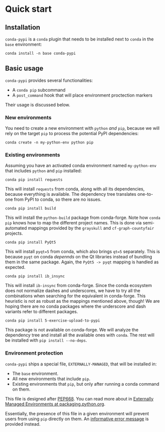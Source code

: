 # Quick start

## Installation

`conda-pypi` is a `conda` plugin that needs to be installed next to `conda` in the `base` environment:

```
conda install -n base conda-pypi
```

## Basic usage

`conda-pypi` provides several functionalities:

- A `conda pip` subcommand
- A `post_command` hook that will place environment proctection markers

Their usage is discussed below.

### New environments

You need to create a new environment with `python` _and_ `pip`, because we will rely on the target `pip` to process the potential PyPI dependencies:

```
conda create -n my-python-env python pip
```

### Existing environments

Assuming you have an activated conda environment named `my-python-env` that includes `python` and `pip` installed:

```
conda pip install requests
```

This will install `requests` from conda, along with all its dependencies, because everything is available. The dependency tree translates one-to-one from PyPI to conda, so there are no issues.

```
conda pip install build
```

This will install the `python-build` package from conda-forge. Note how `conda pip` knows how to map the different project names. This is done via semi-automated mappings provided by the `grayskull` and `cf-graph-countyfair` projects.

```
conda pip install PyQt5
```

This will install `pyqt=5` from conda, which also brings `qt=5` separately. This is because `pyqt` on conda _depennds_ on the Qt libraries instead of bundling them in the same package. Again, the `PyQt5 -> pyqt` mapping is handled as expected.

```
conda pip install ib_insync
```

This will install `ib-insync` from conda-forge. Since the conda ecosystem does not normalize dashes and underscores, we have to try all the combinations when searching for the equivalent in conda-forge. This heuristic is not as robust as the mappings mentioned above, though! We are hoping
there are no conda packages where the underscore and dash variants refer to different packages.

```
conda pip install 5-exercise-upload-to-pypi
```

This package is not available on conda-forge. We will analyze the dependency tree and install all the available ones with `conda`. The rest will be installed with `pip install --no-deps`.


### Environment protection

`conda-pypi` ships a special file, `EXTERNALLY-MANAGED`, that will be installed in:

- The `base` environment.
- All new environments that include `pip`.
- Existing environments that `pip`, but only after running a conda command on them.

This file is designed after [PEP668](https://peps.python.org/pep-0668/). You can read more about in [Externally Managed Environments at packaging.python.org](https://packaging.python.org/en/latest/specifications/externally-managed-environments/).

Essentially, the presence of this file in a given environment will prevent users from using `pip` directly on them. An [informative error message](https://github.com/jaimergp/conda-pip/blob/main/conda_pypi/data/EXTERNALLY-MANAGED) is provided instead.
